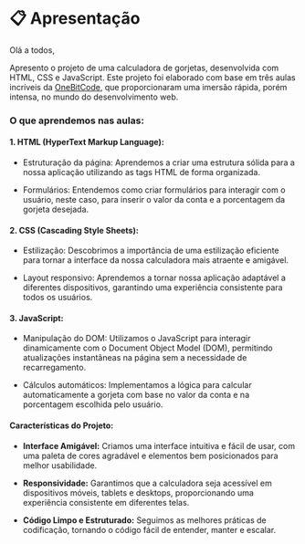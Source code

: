 # 📋 Apresentação

Olá a todos,

Apresento o projeto de uma calculadora de gorjetas, desenvolvida com HTML, CSS e JavaScript. Este projeto foi elaborado com base em três aulas incríveis da [OneBitCode](https://start.onebitcode.com/), que proporcionaram uma imersão rápida, porém intensa, no mundo do desenvolvimento web.



### O que aprendemos nas aulas:

#### 1. HTML (HyperText Markup Language):

* Estruturação da página: Aprendemos a criar uma estrutura sólida para a nossa aplicação utilizando as tags HTML de forma organizada.

* Formulários: Entendemos como criar formulários para interagir com o usuário, neste caso, para inserir o valor da conta e a porcentagem da gorjeta desejada.

#### 2. CSS (Cascading Style Sheets):

* Estilização: Descobrimos a importância de uma estilização eficiente para tornar a interface da nossa calculadora mais atraente e amigável.

* Layout responsivo: Aprendemos a tornar nossa aplicação adaptável a diferentes dispositivos, garantindo uma experiência consistente para todos os usuários.

#### 3. JavaScript:

* Manipulação do DOM: Utilizamos o JavaScript para interagir dinamicamente com o Document Object Model (DOM), permitindo atualizações instantâneas na página sem a necessidade de recarregamento.

* Cálculos automáticos: Implementamos a lógica para calcular automaticamente a gorjeta com base no valor da conta e na porcentagem escolhida pelo usuário.

#### Características do Projeto:

* **Interface Amigável:** Criamos uma interface intuitiva e fácil de usar, com uma paleta de cores agradável e elementos bem posicionados para melhor usabilidade.

* **Responsividade:** Garantimos que a calculadora seja acessível em dispositivos móveis, tablets e desktops, proporcionando uma experiência consistente em diferentes telas.

* **Código Limpo e Estruturado:** Seguimos as melhores práticas de codificação, tornando o código fácil de entender, manter e escalar.
